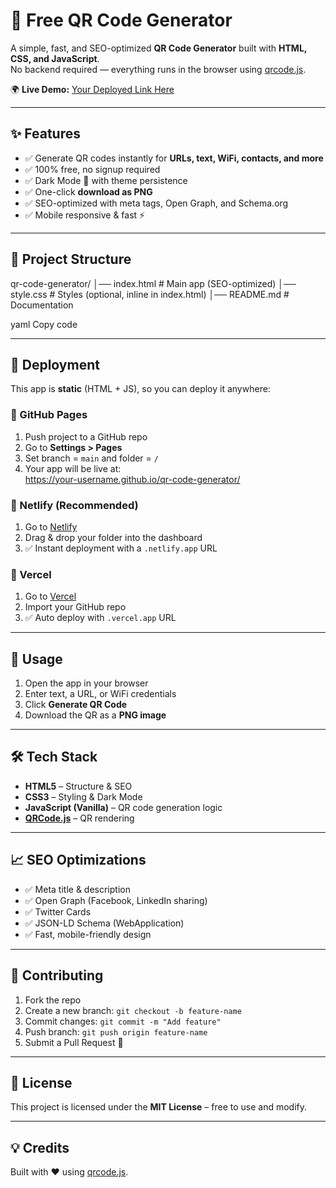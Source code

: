 # 🚀 Free QR Code Generator

A simple, fast, and SEO-optimized **QR Code Generator** built with **HTML, CSS, and JavaScript**.  
No backend required — everything runs in the browser using [qrcode.js](https://github.com/soldair/node-qrcode).  

🌍 **Live Demo:** [Your Deployed Link Here](https://bilalotw.github.io/freeqr/)

---

## ✨ Features
- ✅ Generate QR codes instantly for **URLs, text, WiFi, contacts, and more**  
- ✅ 100% free, no signup required  
- ✅ Dark Mode 🌙 with theme persistence  
- ✅ One-click **download as PNG**  
- ✅ SEO-optimized with meta tags, Open Graph, and Schema.org  
- ✅ Mobile responsive & fast ⚡  

---

## 📂 Project Structure
qr-code-generator/
│── index.html # Main app (SEO-optimized)
│── style.css # Styles (optional, inline in index.html)
│── README.md # Documentation

yaml
Copy code

---

## 🚀 Deployment
This app is **static** (HTML + JS), so you can deploy it anywhere:

### 🔹 GitHub Pages
1. Push project to a GitHub repo  
2. Go to **Settings > Pages**  
3. Set branch = `main` and folder = `/`  
4. Your app will be live at:  
https://your-username.github.io/qr-code-generator/


### 🔹 Netlify (Recommended)
1. Go to [Netlify](https://www.netlify.com/)  
2. Drag & drop your folder into the dashboard  
3. ✅ Instant deployment with a `.netlify.app` URL  

### 🔹 Vercel
1. Go to [Vercel](https://vercel.com/)  
2. Import your GitHub repo  
3. ✅ Auto deploy with `.vercel.app` URL  

---

## 🔧 Usage
1. Open the app in your browser  
2. Enter text, a URL, or WiFi credentials  
3. Click **Generate QR Code**  
4. Download the QR as a **PNG image**  

---

## 🛠️ Tech Stack
- **HTML5** – Structure & SEO  
- **CSS3** – Styling & Dark Mode  
- **JavaScript (Vanilla)** – QR code generation logic  
- **[QRCode.js](https://github.com/soldair/node-qrcode)** – QR rendering  

---

## 📈 SEO Optimizations
- ✅ Meta title & description  
- ✅ Open Graph (Facebook, LinkedIn sharing)  
- ✅ Twitter Cards  
- ✅ JSON-LD Schema (WebApplication)  
- ✅ Fast, mobile-friendly design  

---

## 🤝 Contributing
1. Fork the repo  
2. Create a new branch: `git checkout -b feature-name`  
3. Commit changes: `git commit -m "Add feature"`  
4. Push branch: `git push origin feature-name`  
5. Submit a Pull Request 🎉  

---

## 📜 License
This project is licensed under the **MIT License** – free to use and modify.  

---

## 💡 Credits
Built with ❤️ using [qrcode.js](https://github.com/soldair/node-qrcode).
